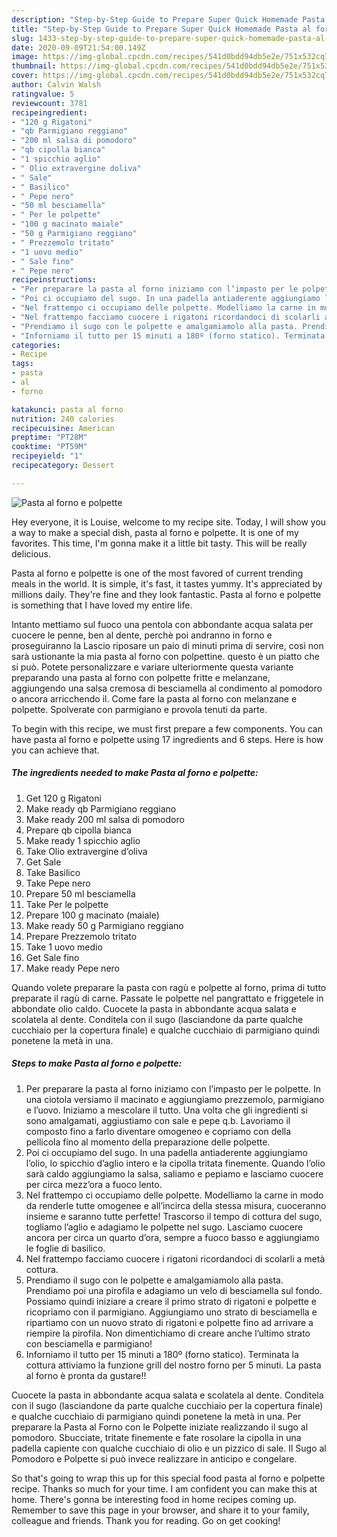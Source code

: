 ```yaml
---
description: "Step-by-Step Guide to Prepare Super Quick Homemade Pasta al forno e polpette"
title: "Step-by-Step Guide to Prepare Super Quick Homemade Pasta al forno e polpette"
slug: 1433-step-by-step-guide-to-prepare-super-quick-homemade-pasta-al-forno-e-polpette
date: 2020-09-09T21:54:00.149Z
image: https://img-global.cpcdn.com/recipes/541d0bdd94db5e2e/751x532cq70/pasta-al-forno-e-polpette-recipe-main-photo.jpg
thumbnail: https://img-global.cpcdn.com/recipes/541d0bdd94db5e2e/751x532cq70/pasta-al-forno-e-polpette-recipe-main-photo.jpg
cover: https://img-global.cpcdn.com/recipes/541d0bdd94db5e2e/751x532cq70/pasta-al-forno-e-polpette-recipe-main-photo.jpg
author: Calvin Walsh
ratingvalue: 5
reviewcount: 3781
recipeingredient:
- "120 g Rigatoni"
- "qb Parmigiano reggiano"
- "200 ml salsa di pomodoro"
- "qb cipolla bianca"
- "1 spicchio aglio"
- " Olio extravergine doliva"
- " Sale"
- " Basilico"
- " Pepe nero"
- "50 ml besciamella"
- " Per le polpette"
- "100 g macinato maiale"
- "50 g Parmigiano reggiano"
- " Prezzemolo tritato"
- "1 uovo medio"
- " Sale fino"
- " Pepe nero"
recipeinstructions:
- "Per preparare la pasta al forno iniziamo con l’impasto per le polpette. In una ciotola versiamo il macinato e aggiungiamo prezzemolo, parmigiano e l’uovo. Iniziamo a mescolare il tutto. Una volta che gli ingredienti si sono amalgamati, aggiustiamo con sale e pepe q.b. Lavoriamo il composto fino a farlo diventare omogeneo e copriamo con della pellicola fino al momento della preparazione delle polpette."
- "Poi ci occupiamo del sugo. In una padella antiaderente aggiungiamo l’olio, lo spicchio d’aglio intero e la cipolla tritata finemente. Quando l’olio sarà caldo aggiungiamo la salsa, saliamo e pepiamo e lasciamo cuocere per circa mezz’ora a fuoco lento."
- "Nel frattempo ci occupiamo delle polpette. Modelliamo la carne in modo da renderle tutte omogenee e all’incirca della stessa misura, cuoceranno insieme e saranno tutte perfette! Trascorso il tempo di cottura del sugo, togliamo l’aglio e adagiamo le polpette nel sugo. Lasciamo cuocere ancora per circa un quarto d’ora, sempre a fuoco basso e aggiungiamo le foglie di basilico."
- "Nel frattempo facciamo cuocere i rigatoni ricordandoci di scolarli a metà cottura."
- "Prendiamo il sugo con le polpette e amalgamiamolo alla pasta. Prendiamo poi una pirofila e adagiamo un velo di besciamella sul fondo. Possiamo quindi iniziare a creare il primo strato di rigatoni e polpette e ricopriamo con il parmigiano. Aggiungiamo uno strato di besciamella e ripartiamo con un nuovo strato di rigatoni e polpette fino ad arrivare a riempire la pirofila. Non dimentichiamo di creare anche l’ultimo strato con besciamella e parmigiano!"
- "Inforniamo il tutto per 15 minuti a 180º (forno statico). Terminata la cottura attiviamo la funzione grill del nostro forno per 5 minuti. La pasta al forno è pronta da gustare!!"
categories:
- Recipe
tags:
- pasta
- al
- forno

katakunci: pasta al forno 
nutrition: 240 calories
recipecuisine: American
preptime: "PT28M"
cooktime: "PT59M"
recipeyield: "1"
recipecategory: Dessert

---
```



![Pasta al forno e polpette](https://img-global.cpcdn.com/recipes/541d0bdd94db5e2e/751x532cq70/pasta-al-forno-e-polpette-recipe-main-photo.jpg)

Hey everyone, it is Louise, welcome to my recipe site. Today, I will show you a way to make a special dish, pasta al forno e polpette. It is one of my favorites. This time, I'm gonna make it a little bit tasty. This will be really delicious.

Pasta al forno e polpette is one of the most favored of current trending meals in the world. It is simple, it's fast, it tastes yummy. It's appreciated by millions daily. They're fine and they look fantastic. Pasta al forno e polpette is something that I have loved my entire life.

Intanto mettiamo sul fuoco una pentola con abbondante acqua salata per cuocere le penne, ben al dente, perchè poi andranno in forno e proseguiranno la Lascio riposare un paio di minuti prima di servire, così non sarà ustionante la mia pasta al forno con polpettine. questo è un piatto che si può. Potete personalizzare e variare ulteriormente questa variante preparando una pasta al forno con polpette fritte e melanzane, aggiungendo una salsa cremosa di besciamella al condimento al pomodoro o ancora arricchendo il. Come fare la pasta al forno con melanzane e polpette. Spolverate con parmigiano e provola tenuti da parte.


To begin with this recipe, we must first prepare a few components. You can have pasta al forno e polpette using 17 ingredients and 6 steps. Here is how you can achieve that.

<!--inarticleads1-->

##### The ingredients needed to make Pasta al forno e polpette:

1. Get 120 g Rigatoni
1. Make ready qb Parmigiano reggiano
1. Make ready 200 ml salsa di pomodoro
1. Prepare qb cipolla bianca
1. Make ready 1 spicchio aglio
1. Take  Olio extravergine d’oliva
1. Get  Sale
1. Take  Basilico
1. Take  Pepe nero
1. Prepare 50 ml besciamella
1. Take  Per le polpette
1. Prepare 100 g macinato (maiale)
1. Make ready 50 g Parmigiano reggiano
1. Prepare  Prezzemolo tritato
1. Take 1 uovo medio
1. Get  Sale fino
1. Make ready  Pepe nero


Quando volete preparare la pasta con ragù e polpette al forno, prima di tutto preparate il ragù di carne. Passate le polpette nel pangrattato e friggetele in abbondate olio caldo. Cuocete la pasta in abbondante acqua salata e scolatela al dente. Conditela con il sugo (lasciandone da parte qualche cucchiaio per la copertura finale) e qualche cucchiaio di parmigiano quindi ponetene la metà in una. 

<!--inarticleads2-->

##### Steps to make Pasta al forno e polpette:

1. Per preparare la pasta al forno iniziamo con l’impasto per le polpette. In una ciotola versiamo il macinato e aggiungiamo prezzemolo, parmigiano e l’uovo. Iniziamo a mescolare il tutto. Una volta che gli ingredienti si sono amalgamati, aggiustiamo con sale e pepe q.b. Lavoriamo il composto fino a farlo diventare omogeneo e copriamo con della pellicola fino al momento della preparazione delle polpette.
1. Poi ci occupiamo del sugo. In una padella antiaderente aggiungiamo l’olio, lo spicchio d’aglio intero e la cipolla tritata finemente. Quando l’olio sarà caldo aggiungiamo la salsa, saliamo e pepiamo e lasciamo cuocere per circa mezz’ora a fuoco lento.
1. Nel frattempo ci occupiamo delle polpette. Modelliamo la carne in modo da renderle tutte omogenee e all’incirca della stessa misura, cuoceranno insieme e saranno tutte perfette! Trascorso il tempo di cottura del sugo, togliamo l’aglio e adagiamo le polpette nel sugo. Lasciamo cuocere ancora per circa un quarto d’ora, sempre a fuoco basso e aggiungiamo le foglie di basilico.
1. Nel frattempo facciamo cuocere i rigatoni ricordandoci di scolarli a metà cottura.
1. Prendiamo il sugo con le polpette e amalgamiamolo alla pasta. Prendiamo poi una pirofila e adagiamo un velo di besciamella sul fondo. Possiamo quindi iniziare a creare il primo strato di rigatoni e polpette e ricopriamo con il parmigiano. Aggiungiamo uno strato di besciamella e ripartiamo con un nuovo strato di rigatoni e polpette fino ad arrivare a riempire la pirofila. Non dimentichiamo di creare anche l’ultimo strato con besciamella e parmigiano!
1. Inforniamo il tutto per 15 minuti a 180º (forno statico). Terminata la cottura attiviamo la funzione grill del nostro forno per 5 minuti. La pasta al forno è pronta da gustare!!


Cuocete la pasta in abbondante acqua salata e scolatela al dente. Conditela con il sugo (lasciandone da parte qualche cucchiaio per la copertura finale) e qualche cucchiaio di parmigiano quindi ponetene la metà in una. Per preparare la Pasta al Forno con le Polpette iniziate realizzando il sugo al pomodoro. Sbucciate, tritate finemente e fate rosolare la cipolla in una padella capiente con qualche cucchiaio di olio e un pizzico di sale. Il Sugo al Pomodoro e Polpette si può invece realizzare in anticipo e congelare. 

So that's going to wrap this up for this special food pasta al forno e polpette recipe. Thanks so much for your time. I am confident you can make this at home. There's gonna be interesting food in home recipes coming up. Remember to save this page in your browser, and share it to your family, colleague and friends. Thank you for reading. Go on get cooking!
